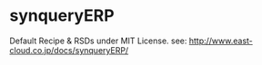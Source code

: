 # synqueryERP

Default Recipe & RSDs under MIT License.
see: http://www.east-cloud.co.jp/docs/synqueryERP/